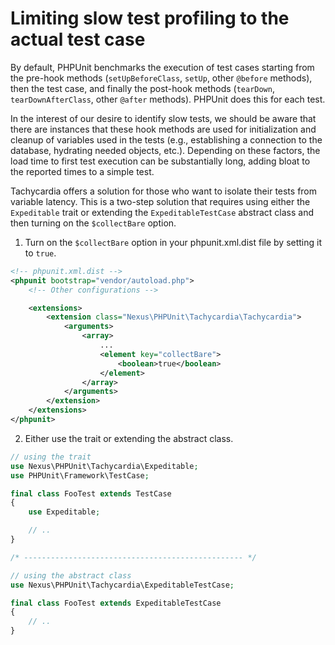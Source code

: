 
# Limiting slow test profiling to the actual test case

By default, PHPUnit benchmarks the execution of test cases starting from the pre-hook methods
(`setUpBeforeClass`, `setUp`, other `@before` methods), then the test case, and finally the post-hook
methods (`tearDown`, `tearDownAfterClass`, other `@after` methods). PHPUnit does this for each test.

In the interest of our desire to identify slow tests, we should be aware that there are instances
that these hook methods are used for initialization and cleanup of variables used in the tests (e.g.,
establishing a connection to the database, hydrating needed objects, etc.). Depending on these factors,
the load time to first test execution can be substantially long, adding bloat to the reported times
to a simple test.

Tachycardia offers a solution for those who want to isolate their tests from variable latency. This is
a two-step solution that requires using either the `Expeditable` trait or extending
the `ExpeditableTestCase` abstract class and then turning on the `$collectBare` option.

1. Turn on the `$collectBare` option in your phpunit.xml.dist file by setting it to `true`.
```xml
<!-- phpunit.xml.dist -->
<phpunit bootstrap="vendor/autoload.php">
    <!-- Other configurations -->

    <extensions>
        <extension class="Nexus\PHPUnit\Tachycardia\Tachycardia">
            <arguments>
                <array>
                    ...
                    <element key="collectBare">
                        <boolean>true</boolean>
                    </element>
                </array>
            </arguments>
        </extension>
    </extensions>
</phpunit>
```

2. Either use the trait or extending the abstract class.
```php
// using the trait
use Nexus\PHPUnit\Tachycardia\Expeditable;
use PHPUnit\Framework\TestCase;

final class FooTest extends TestCase
{
    use Expeditable;

    // ..
}

/* ------------------------------------------------- */

// using the abstract class
use Nexus\PHPUnit\Tachycardia\ExpeditableTestCase;

final class FooTest extends ExpeditableTestCase
{
    // ..
}

```
